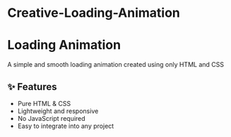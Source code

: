 # Creative-Loading-Animation
# Loading Animation

A simple and smooth loading animation created using only HTML and CSS 

## ✨ Features

- Pure HTML & CSS
- Lightweight and responsive
- No JavaScript required
- Easy to integrate into any project



